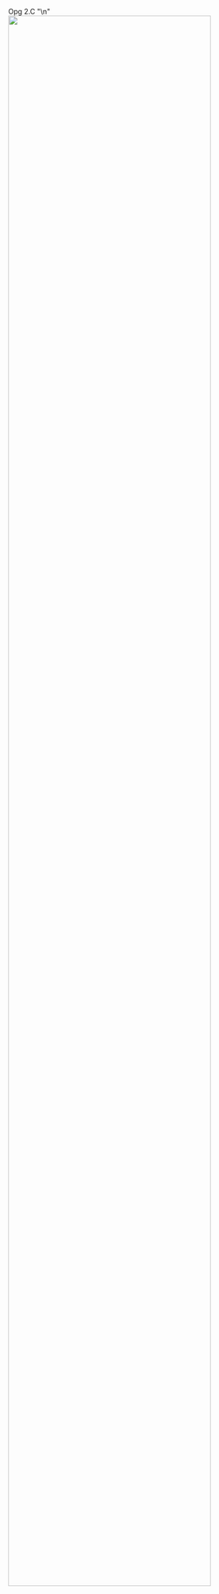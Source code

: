 Opg 2.C "\n"
<img src="https://user-images.githubusercontent.com/35686045/35858901-5ff80fec-0b3e-11e8-9897-fb5c79c169af.png" width="90%"></img> 